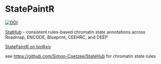 # StatePaintR

[![DOI](https://zenodo.org/badge/58684714.svg)](https://zenodo.org/badge/latestdoi/58684714)

[StatHub](http://statehub.org) - consistent rules-based chromatin state annotations across Roadmap, ENCODE, Blueprint, CEEHRC, and DEEP

[StatePaintR on bioRxiv](https://www.biorxiv.org/content/early/2017/10/17/127720)

see https://github.com/Simon-Coetzee/StateHub for chromatin state rules
